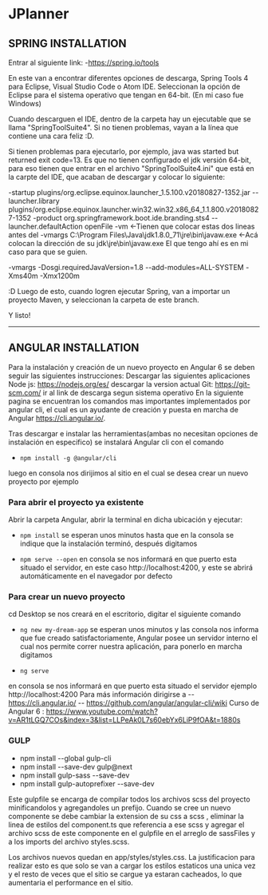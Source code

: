 # JPlanner

## SPRING INSTALLATION
Entrar al siguiente link:
-https://spring.io/tools

En este van a encontrar diferentes opciones de descarga, Spring Tools 4 para Eclipse, Visual Studio Code o Atom IDE.
Seleccionan la opción de Eclipse para el sistema operativo que tengan en 64-bit. (En mi caso fue Windows)

Cuando descarguen el IDE, dentro de la carpeta hay un ejecutable que se llama "SpringToolSuite4". Si no tienen problemas,
vayan a la línea que contiene una cara feliz :D.

Si tienen problemas para ejecutarlo, por ejemplo, java was started but returned exit code=13. Es que no tienen configurado
el jdk versión 64-bit, para eso tienen que entrar en el archivo "SpringToolSuite4.ini" que está en la carpte del IDE, que
acaban de descargar y colocar lo siguiente:

-startup
plugins/org.eclipse.equinox.launcher_1.5.100.v20180827-1352.jar
--launcher.library
plugins/org.eclipse.equinox.launcher.win32.win32.x86_64_1.1.800.v20180827-1352
-product
org.springframework.boot.ide.branding.sts4
--launcher.defaultAction
openFile
-vm                                                               <-Tienen que colocar estas dos lineas antes del -vmargs
C:\Program Files\Java\jdk1.8.0_71\jre\bin\javaw.exe               <-Acá colocan la dirección de su jdk\jre\bin\javaw.exe
                                                                    El que tengo ahí es en mi caso para que se guien.

-vmargs
-Dosgi.requiredJavaVersion=1.8
--add-modules=ALL-SYSTEM
-Xms40m
-Xmx1200m

 :D  Luego de esto, cuando logren ejecutar Spring, van a importar un proyecto Maven, y seleccionan la carpeta de este branch.

Y listo!

---

## ANGULAR INSTALLATION

Para la instalación y creación de un nuevo proyecto en Angular 6 se deben seguir las siguientes instrucciones:
Descargar las siguientes aplicaciones
Node js: https://nodejs.org/es/ descargar la version actual
Git: https://git-scm.com/ ir al link de descarga segun sistema operativo
En la siguiente pagina se encuentran los comandos mas importantes implementados por angular cli, el cual es un ayudante de creación y puesta en marcha de Angular https://cli.angular.io/.

Tras descargar e instalar las herramientas(ambas no necesitan opciones de instalación en especifico) se instalará Angular cli con el comando


- ```npm install -g @angular/cli```

luego en consola nos dirijimos al sitio en el cual se desea crear un nuevo proyecto por ejemplo

### Para abrir el proyecto ya existente

Abrir la carpeta Angular, abrir la terminal en dicha ubicación y ejecutar:

- ```npm install``` se esperan unos minutos hasta que en la consola se indique que la instalación terminó, después digitamos

- ```npm serve --open``` en consola se nos informará en que puerto esta situado el servidor, en este caso http://localhost:4200, y este se abrirá automáticamente en el navegador por defecto

### Para crear un nuevo proyecto

cd Desktop
se nos creará en el escritorio, digitar el siguiente comando

- ```ng new my-dream-app```
se esperan unos minutos y las consola nos informa que fue creado satisfactoriamente, Angular posee un servidor interno el cual nos permite correr nuestra aplicación, para ponerlo en marcha digitamos

- ```ng serve```

en consola se nos informará en que puerto esta situado el servidor ejemplo
http://localhost:4200
Para más información dirigirse a -- https://cli.angular.io/ -- https://github.com/angular/angular-cli/wiki
Curso de Angular 6 : https://www.youtube.com/watch?v=AR1tLGQ7COs&index=3&list=LLPeAk0L7s60ebYx6LiP9fOA&t=1880s



### GULP

-	npm install --global gulp-cli
-	npm install --save-dev gulp@next
-	npm install gulp-sass --save-dev
-	npm install gulp-autoprefixer --save-dev

Este gulpfile se encarga de compilar todos los archivos scss del proyecto minificandolos y agregandoles un prefijo.
Cuando se cree un nuevo componente se debe cambiar la extension de su css a scss , eliminar la linea de estilos del component.ts que referencia a ese scss
y agregar el archivo scss de este componente en el gulpfile en el arreglo de sassFiles y a los imports del archivo styles.scss.

Los archivos nuevos quedan en app/styles/styles.css. La justificacion para realizar esto es que solo se van a cargar los estilos estaticos una unica vez
y el resto de veces que el sitio se cargue ya estaran cacheados, lo que aumentaria el performance en el sitio.

